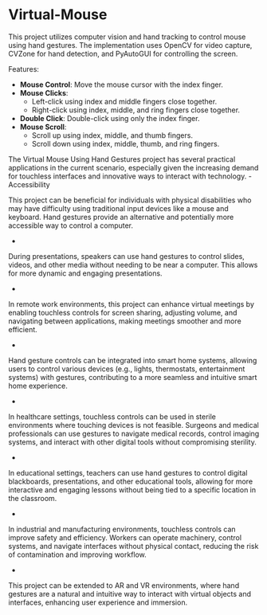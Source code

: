 ﻿# Virtual-Mouse
This project utilizes computer vision and hand tracking to control mouse using hand gestures. The implementation uses OpenCV for video capture, CVZone for hand detection, and PyAutoGUI for controlling the screen.

Features:
- **Mouse Control**: Move the mouse cursor with the index finger.
- **Mouse Clicks**: 
  - Left-click using index and middle fingers close together.
  - Right-click using index, middle, and ring fingers close together.
- **Double Click**: Double-click using only the index finger.
- **Mouse Scroll**: 
  - Scroll up using index, middle, and thumb fingers.
  - Scroll down using index, middle, thumb, and ring fingers.

The Virtual Mouse Using Hand Gestures project has several practical applications in the current scenario, especially given the increasing demand for touchless interfaces and innovative ways to interact with technology.
-Accessibility

This project can be beneficial for individuals with physical disabilities who may have difficulty using traditional input devices like a mouse and keyboard. Hand gestures provide an alternative and potentially more accessible way to control a computer.

- 
During presentations, speakers can use hand gestures to control slides, videos, and other media without needing to be near a computer. This allows for more dynamic and engaging presentations.

-
In remote work environments, this project can enhance virtual meetings by enabling touchless controls for screen sharing, adjusting volume, and navigating between applications, making meetings smoother and more efficient.

- 
Hand gesture controls can be integrated into smart home systems, allowing users to control various devices (e.g., lights, thermostats, entertainment systems) with gestures, contributing to a more seamless and intuitive smart home experience.

- 
In healthcare settings, touchless controls can be used in sterile environments where touching devices is not feasible. Surgeons and medical professionals can use gestures to navigate medical records, control imaging systems, and interact with other digital tools without compromising sterility.

-
In educational settings, teachers can use hand gestures to control digital blackboards, presentations, and other educational tools, allowing for more interactive and engaging lessons without being tied to a specific location in the classroom.

-
In industrial and manufacturing environments, touchless controls can improve safety and efficiency. Workers can operate machinery, control systems, and navigate interfaces without physical contact, reducing the risk of contamination and improving workflow.

-
This project can be extended to AR and VR environments, where hand gestures are a natural and intuitive way to interact with virtual objects and interfaces, enhancing user experience and immersion.

